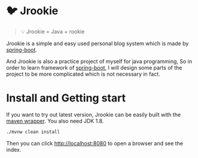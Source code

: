 # 🐦 Jrookie 
>💡 Jrookie = Java + rookie

Jrookie is a simple and easy used personal blog system which is made by [spring-boot](https://spring.io/projects/spring-boot).

And Jrookie is also a practice project of myself for java programming, So in order to learn framework of [spring-boot](https://spring.io/projects/spring-boot), 
I will design some parts of the project to be more complicated which is not necessary in fact.

# Install and Getting start

If you want to try out latest version, Jrookie can be easily built with the [maven wrapper](https://github.com/takari/maven-wrapper).
You also need JDK 1.8.

```bash
./mvnw clean install
```

Then you can click [http://localhost:8080](http://localhost:8080) to open a browser and see the index.